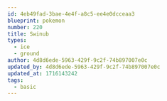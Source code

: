 ```yaml
---
id: 4eb49fad-3bae-4e4f-a8c5-ee4e0dcceaa3
blueprint: pokemon
number: 220
title: Swinub
types:
  - ice
  - ground
author: 4d8d6ede-5963-429f-9c2f-74b897007e0c
updated_by: 4d8d6ede-5963-429f-9c2f-74b897007e0c
updated_at: 1716143242
tags:
  - basic
---
```

